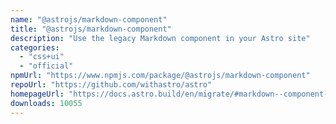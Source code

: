```yaml
---
name: "@astrojs/markdown-component"
title: "@astrojs/markdown-component"
description: "Use the legacy Markdown component in your Astro site"
categories:
  - "css+ui"
  - "official"
npmUrl: "https://www.npmjs.com/package/@astrojs/markdown-component"
repoUrl: "https://github.com/withastro/astro"
homepageUrl: "https://docs.astro.build/en/migrate/#markdown--component-removed"
downloads: 10055
---
```

